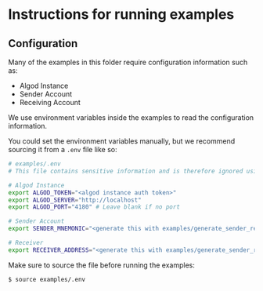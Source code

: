 # Instructions for running examples

## Configuration

Many of the examples in this folder require configuration information such as:

- Algod Instance
- Sender Account
- Receiving Account

We use environment variables inside the examples to read the configuration information.

You could set the environment variables manually, but we recommend sourcing it from a `.env` file like so:

```bash
# examples/.env
# This file contains sensitive information and is therefore ignored using .gitignore

# Algod Instance
export ALGOD_TOKEN="<algod instance auth token>"
export ALGOD_SERVER="http://localhost"
export ALGOD_PORT="4180" # Leave blank if no port

# Sender Account
export SENDER_MNEMONIC="<generate this with examples/generate_sender_receiver.js>"

# Receiver
export RECEIVER_ADDRESS="<generate this with examples/generate_sender_receiver.js>"
```

Make sure to source the file before running the examples:

```sh
$ source examples/.env
```
